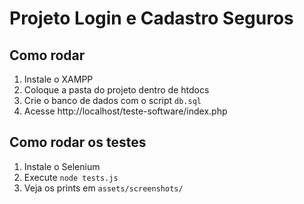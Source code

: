 # Projeto Login e Cadastro Seguros

## Como rodar
1. Instale o XAMPP
2. Coloque a pasta do projeto dentro de htdocs
3. Crie o banco de dados com o script `db.sql`
4. Acesse http://localhost/teste-software/index.php

## Como rodar os testes
1. Instale o Selenium
2. Execute `node tests.js`
3. Veja os prints em `assets/screenshots/`